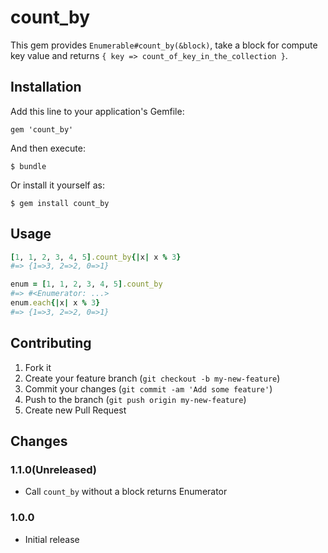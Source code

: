 # count_by

This gem provides `Enumerable#count_by(&block)`, take a block for compute key value and returns `{ key => count_of_key_in_the_collection }`.


## Installation

Add this line to your application's Gemfile:

    gem 'count_by'

And then execute:

    $ bundle

Or install it yourself as:

    $ gem install count_by

## Usage

```ruby
[1, 1, 2, 3, 4, 5].count_by{|x| x % 3}
#=> {1=>3, 2=>2, 0=>1}

enum = [1, 1, 2, 3, 4, 5].count_by
#=> #<Enumerator: ...>
enum.each{|x| x % 3}
#=> {1=>3, 2=>2, 0=>1}
```

## Contributing

1. Fork it
2. Create your feature branch (`git checkout -b my-new-feature`)
3. Commit your changes (`git commit -am 'Add some feature'`)
4. Push to the branch (`git push origin my-new-feature`)
5. Create new Pull Request

## Changes

### 1.1.0(Unreleased)

* Call `count_by` without a block returns Enumerator

### 1.0.0

* Initial release
